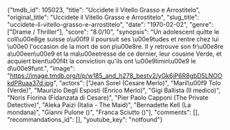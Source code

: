 {"tmdb_id": 105023, "title": "Uccidete il Vitello Grasso e Arrostitelo", "original_title": "Uccidete il Vitello Grasso e Arrostitelo", "slug_title": "uccidete-il-vitello-grasso-e-arrostitelo", "date": "1970-02-02", "genre": ["Drame / Thriller"], "score": "8.0/10", "synopsis": "Un adolescent quitte le coll\u00e8ge suisse o\u00f9 il poursuit ses \u00e9tudes et rentre chez lui \u00e0 l'occasion de la mort de son p\u00e8re. Il y retrouve son fr\u00e8re a\u00een\u00e9 et la ma\u00eetresse de ce dernier, leur cousine Verde, et acquiert bient\u00f4t la conviction qu'ils ont \u00e9limin\u00e9 le d\u00e9funt.", "image": "https://image.tmdb.org/t/p/w185_and_h278_bestv2/yGk6jP6R8gbD5LNOOkdPRuaa37d.jpg", "actors": ["Jean Sorel (Cesare Merlo)", "Maril\u00f9 Tolo (Verde)", "Maurizio Degli Esposti (Enrico Merlo)", "Gigi Ballista (Il medico)", "Noris Fiorina (Fidanzata di Cesare)", "Pier Paolo Capponi (The Private Detective)", "Aleka Paizi (Italia - The Maid)", "Bernadette Kell (La mondana)", "Gianni Pulone ()", "Franca Sciutto ()"], "comments": [], "recommandations_id": [], "youtube_key": "notfound"}